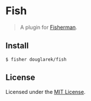 # Fish
> A plugin for [Fisherman][fm-link].

## Install

```fish
$ fisher douglarek/fish
```

## License
Licensed under the [MIT License](https://github.com/douglarek/fish/blob/master/LICENSE).

[fm-link]:        https://github.com/fisherman/fisherman
[license-link]:   https://github.com/douglarek/fish/blob/master/LICENSE


